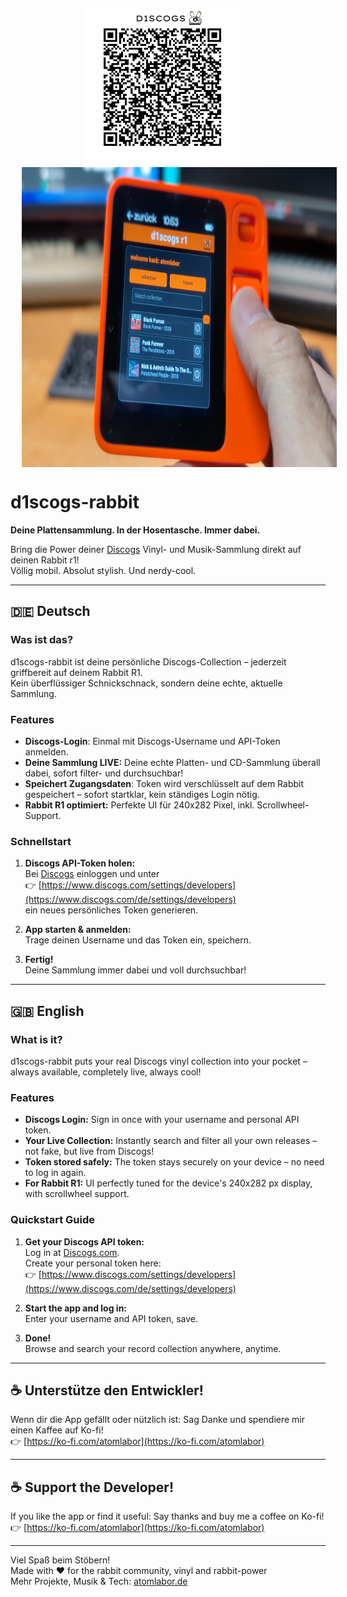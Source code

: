 <p align="center">
  <img src="https://github.com/atomlabor/d1scogs-rabbit/blob/main/qr.png" alt="QR Code zum Projekt" width="250" height="250" style="margin:0 18px 0 0;"/>
  <img src="https://github.com/atomlabor/d1scogs-rabbit/blob/main/d1scogs-app-view.png" alt="d1scogs Logo" width="640" height="480" style="vertical-align:middle; margin:0 0 0 18px;"/>
</p>

# d1scogs-rabbit
**Deine Plattensammlung. In der Hosentasche. Immer dabei.**

Bring die Power deiner [Discogs](https://www.discogs.com/) Vinyl- und Musik-Sammlung direkt auf deinen Rabbit r1!  
Völlig mobil. Absolut stylish. Und nerdy-cool. 

---

## 🇩🇪 Deutsch

### Was ist das?

d1scogs-rabbit ist deine persönliche Discogs-Collection – jederzeit griffbereit auf deinem Rabbit R1.  
Kein überflüssiger Schnickschnack, sondern deine echte, aktuelle Sammlung.  

### Features

- **Discogs-Login**: Einmal mit Discogs-Username und API-Token anmelden.
- **Deine Sammlung LIVE:** Deine echte Platten- und CD-Sammlung überall dabei, sofort filter- und durchsuchbar!
- **Speichert Zugangsdaten**: Token wird verschlüsselt auf dem Rabbit gespeichert – sofort startklar, kein ständiges Login nötig.
- **Rabbit R1 optimiert:** Perfekte UI für 240x282 Pixel, inkl. Scrollwheel-Support.

### Schnellstart

1. **Discogs API-Token holen:**  
   Bei [Discogs](https://www.discogs.com/) einloggen und unter  
   👉 [https://www.discogs.com/settings/developers](https://www.discogs.com/de/settings/developers)  
   ein neues persönliches Token generieren.

2. **App starten & anmelden:**  
   Trage deinen Username und das Token ein, speichern.

3. **Fertig!**  
   Deine Sammlung immer dabei und voll durchsuchbar!

---

## 🇬🇧 English

### What is it?

d1scogs-rabbit puts your real Discogs vinyl collection into your pocket – always available, completely live, always cool!  

### Features

- **Discogs Login:** Sign in once with your username and personal API token.
- **Your Live Collection:** Instantly search and filter all your own releases – not fake, but live from Discogs!
- **Token stored safely:** The token stays securely on your device – no need to log in again.
- **For Rabbit R1:** UI perfectly tuned for the device's 240x282 px display, with scrollwheel support.

### Quickstart Guide

1. **Get your Discogs API token:**  
   Log in at [Discogs.com](https://www.discogs.com/).  
   Create your personal token here:  
   👉 [https://www.discogs.com/settings/developers](https://www.discogs.com/de/settings/developers)

2. **Start the app and log in:**  
   Enter your username and API token, save.

3. **Done!**  
   Browse and search your record collection anywhere, anytime.

---

## ☕️ Unterstütze den Entwickler!

Wenn dir die App gefällt oder nützlich ist: Sag Danke und spendiere mir einen Kaffee auf Ko-fi!  
👉 [https://ko-fi.com/atomlabor](https://ko-fi.com/atomlabor)

---

## ☕️ Support the Developer!

If you like the app or find it useful: Say thanks and buy me a coffee on Ko-fi!  
👉 [https://ko-fi.com/atomlabor](https://ko-fi.com/atomlabor)

---

Viel Spaß beim Stöbern!  
Made with ❤️ for the rabbit community, vinyl and rabbit-power  
Mehr Projekte, Musik & Tech: [atomlabor.de](https://atomlabor.de/)
